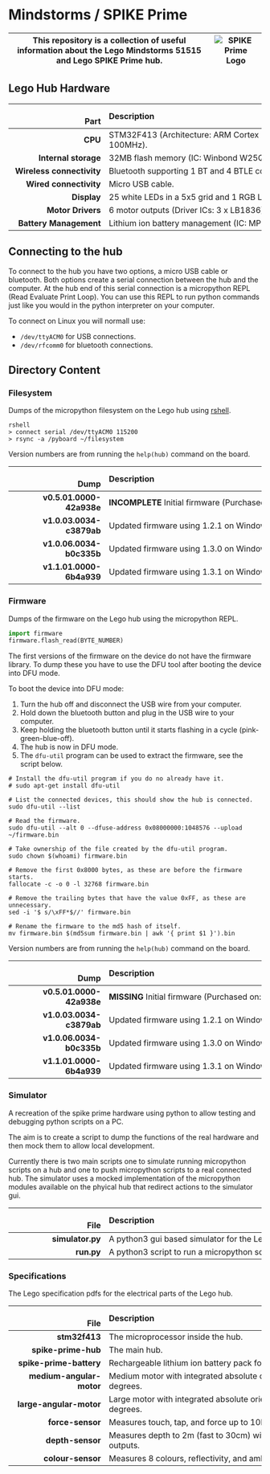 # Mindstorms / SPIKE Prime #

|This repository is a collection of useful information about the Lego Mindstorms 51515 and Lego SPIKE Prime hub.|![SPIKE Prime Logo](https://raw.githubusercontent.com/gpdaniels/spike-prime/master/simulator/images/icon.png)|
|--|--|

## Lego Hub Hardware ##

|                     Part | Description                                                                      |
|-------------------------:|:---------------------------------------------------------------------------------|
|                  **CPU** | STM32F413 (Architecture: ARM Cortex M4, ROM: 1M, RAM: 320k, Clock: 100MHz).      |
|     **Internal storage** | 32MB flash memory (IC: Winbond W25Q256JV).                                       |
|**Wireless connectivity** | Bluetooth supporting 1 BT and 4 BTLE connections (IC: TI CC2564C).               |
|   **Wired connectivity** | Micro USB cable.                                                                 |
|              **Display** | 25 white LEDs in a 5x5 grid and 1 RGB LED (Driver IC: TI TLC5955).               |
|        **Motor Drivers** | 6 motor outputs (Driver ICs: 3 x LB1836).                                        |
|   **Battery Management** | Lithium ion battery management (IC: MPS 2639A).                                  |

## Connecting to the hub ##

To connect to the hub you have two options, a micro USB cable or bluetooth.
Both options create a serial connection between the hub and the computer.
At the hub end of this serial connection is a micropython REPL (Read Evaluate Print Loop).
You can use this REPL to run python commands just like you would in the python interpreter on your computer.

To connect on Linux you will normall use:
- `/dev/ttyACM0` for USB connections.
- `/dev/rfcomm0` for bluetooth connections.

## Directory Content ##

### Filesystem ###

Dumps of the micropython filesystem on the Lego hub using [rshell](https://github.com/dhylands/rshell).

```shell
rshell
> connect serial /dev/ttyACM0 115200
> rsync -a /pyboard ~/filesystem
```

Version numbers are from running the `help(hub)` command on the board.

|                     Dump | Description                                                                      |
|-------------------------:|:---------------------------------------------------------------------------------|
| **v0.5.01.0000-42a938e** | **INCOMPLETE** Initial firmware (Purchased on: 28/05/2020) (Box Version: 29).    |
| **v1.0.03.0034-c3879ab** | Updated firmware using 1.2.1 on Windows(Updated on: 02/07/2020).                 |
| **v1.0.06.0034-b0c335b** | Updated firmware using 1.3.0 on Windows (Updated on: 17/07/2020).                |
| **v1.1.01.0000-6b4a939** | Updated firmware using 1.3.1 on Windows (Updated on: 01/09/2020).                |

### Firmware ###

Dumps of the firmware on the Lego hub using the micropython REPL.

```python
import firmware
firmware.flash_read(BYTE_NUMBER)
```

The first versions of the firmware on the device do not have the firmware library.
To dump these you have to use the DFU tool after booting the device into DFU mode.

To boot the device into DFU mode:

1. Turn the hub off and disconnect the USB wire from your computer.
2. Hold down the bluetooth button and plug in the USB wire to your computer.
3. Keep holding the bluetooth button until it starts flashing in a cycle (pink-green-blue-off).
4. The hub is now in DFU mode.
5. The `dfu-util` program can be used to extract the firmware, see the script below.

```shell
# Install the dfu-util program if you do no already have it.
# sudo apt-get install dfu-util

# List the connected devices, this should show the hub is connected.
sudo dfu-util --list

# Read the firmware.
sudo dfu-util --alt 0 --dfuse-address 0x08000000:1048576 --upload ~/firmware.bin

# Take ownership of the file created by the dfu-util program.
sudo chown $(whoami) firmware.bin

# Remove the first 0x8000 bytes, as these are before the firmware starts.
fallocate -c -o 0 -l 32768 firmware.bin

# Remove the trailing bytes that have the value 0xFF, as these are unnecessary.
sed -i '$ s/\xFF*$//' firmware.bin

# Rename the firmware to the md5 hash of itself.
mv firmware.bin $(md5sum firmware.bin | awk '{ print $1 }').bin
```

Version numbers are from running the `help(hub)` command on the board.

|                     Dump | Description                                                                      |
|-------------------------:|:---------------------------------------------------------------------------------|
| **v0.5.01.0000-42a938e** | **MISSING** Initial firmware (Purchased on: 28/05/2020) (Box Version: 29).       |
| **v1.0.03.0034-c3879ab** | Updated firmware using 1.2.1 on Windows (Updated on: 02/07/2020).                |
| **v1.0.06.0034-b0c335b** | Updated firmware using 1.3.0 on Windows (Updated on: 17/07/2020).                |
| **v1.1.01.0000-6b4a939** | Updated firmware using 1.3.1 on Windows (Updated on: 01/09/2020).                |

### Simulator ###

A recreation of the spike prime hardware using python to allow testing and debugging python scripts on a PC.

The aim is to create a script to dump the functions of the real hardware and then mock them to allow local development.

Currently there is two main scripts one to simulate running micropython scripts on a hub and one to push micropython scripts to a real connected hub.
The simulator uses a mocked implementation of the micropython modules available on the phyical hub that redirect actions to the simulator gui.

|                     File | Description                                                                      |
|-------------------------:|:---------------------------------------------------------------------------------|
|         **simulator.py** | A python3 gui based simulator for the Lego hub.                                  |
|               **run.py** | A python3 script to run a micropython script on a connected Lego hub.            |

### Specifications ###

The Lego specification pdfs for the electrical parts of the Lego hub.

|                     File | Description                                                                      |
|-------------------------:|:---------------------------------------------------------------------------------|
|            **stm32f413** | The microprocessor inside the hub.                                               |
|      **spike-prime-hub** | The main hub.                                                                    |
|  **spike-prime-battery** | Rechargeable lithium ion battery pack for the hub, capacity 2100 mAH.            |
| **medium-angular-motor** | Medium motor with integrated absolute orientation sensor, accuracy +- 3 degrees. |
|  **large-angular-motor** | Large motor with integrated absolute orientation sensor, accuracy +- 3 degrees.  |
|         **force-sensor** | Measures touch, tap, and force up to 10N (About 1Kg) at an accuracy of 0.65N.    |
|         **depth-sensor** | Measures depth to 2m (fast to 30cm) with 1mm resolution. Has 4 white LED outputs.|
|        **colour-sensor** | Measures 8 colours, reflectivity, and ambient light. Has 3 white LED outputs.    |

